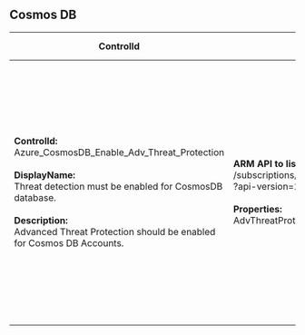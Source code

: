 ## Cosmos DB

| ControlId | Dependent Azure API(s) and Properties | Control spec |
|-----------|-------------------------------------|------------------|
| <b>ControlId:</b><br>Azure_CosmosDB_Enable_Adv_Threat_Protection<br><br><b>DisplayName:</b><br>Threat detection must be enabled for CosmosDB database.<br><br><b>Description: </b><br> Advanced Threat Protection should be enabled for Cosmos DB Accounts. |<b> ARM API to lists all the Cosmos DB under the subscription. </b> </br> /subscriptions/{subscriptionId}/providers/Microsoft.Security/advancedThreatProtectionSettings/current<br>?api-version=2017-08-01-preview <br><br><b>Properties:</b><br> AdvThreatProtection | <b>Scope: </b> Applies to all tiers of Cosmos DB. <br><br><b>Config: </b> NA<br><br> <b>Passed: </b><br> Advance Threat Protection (ATP) is enabled. <br><br> <b>Failed: </b><br> Advance Threat Protection (ATP) is not enabled. |